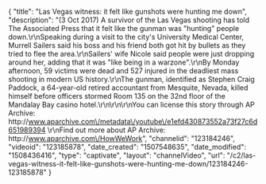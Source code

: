 {
    "title": "Las Vegas witness: it felt like gunshots were hunting me down",
    "description": "(3 Oct 2017) A survivor of the Las Vegas shooting has told The Associated Press that it felt like the gunman was \"hunting\" people down.\r\nSpeaking during a visit to the city's University Medical Center, Murrell Sailers said his boss and his friend both got hit by bullets as they tried to flee the area.\r\nSailers' wife Nicole said people were just dropping around her, adding that it was \"like being in a warzone\".\r\nBy Monday afternoon, 59 victims were dead and 527 injured in the deadliest mass shooting in modern US history.\r\nThe gunman, identified as Stephen Craig Paddock, a 64-year-old retired accountant from Mesquite, Nevada, killed himself before officers stormed Room 135 on the 32nd floor of the Mandalay Bay casino hotel.\r\n\r\n\r\nYou can license this story through AP Archive: http:\/\/www.aparchive.com\/metadata\/youtube\/e1efd430873552a73f27c6d651989394 \r\nFind out more about AP Archive: http:\/\/www.aparchive.com\/HowWeWork",
    "channelid": "123184246",
    "videoid": "123185878",
    "date_created": "1507548635",
    "date_modified": "1508436416",
    "type": "captivate",
    "layout": "channelVideo",
    "url": "\/c2\/las-vegas-witness-it-felt-like-gunshots-were-hunting-me-down\/123184246-123185878"
}
